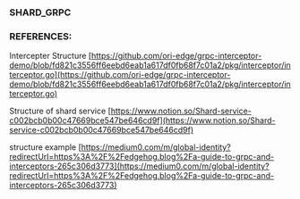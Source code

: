 ### SHARD_GRPC


### REFERENCES:

Intercepter Structure [https://github.com/ori-edge/grpc-interceptor-demo/blob/fd821c3556ff6eebd6eab1a617df0fb68f7c01a2/pkg/interceptor/interceptor.go](https://github.com/ori-edge/grpc-interceptor-demo/blob/fd821c3556ff6eebd6eab1a617df0fb68f7c01a2/pkg/interceptor/interceptor.go)

Structure of shard service [https://www.notion.so/Shard-service-c002bcb0b00c47669bce547be646cd9f](https://www.notion.so/Shard-service-c002bcb0b00c47669bce547be646cd9f)

structure example [https://medium0.com/m/global-identity?redirectUrl=https%3A%2F%2Fedgehog.blog%2Fa-guide-to-grpc-and-interceptors-265c306d3773](https://medium0.com/m/global-identity?redirectUrl=https%3A%2F%2Fedgehog.blog%2Fa-guide-to-grpc-and-interceptors-265c306d3773)